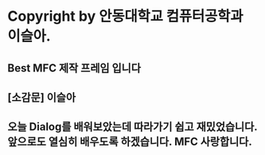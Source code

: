 # Copyright by 안동대학교 컴퓨터공학과 이슬아.
## Best MFC 제작 프레임 입니다

## [소감문] 이슬아
## 오늘 Dialog를 배워보았는데 따라가기 쉽고 재밌었습니다. 앞으로도 열심히 배우도록 하겠습니다. MFC 사랑합니다.
